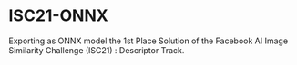# ISC21-ONNX
Exporting as ONNX model  the 1st Place Solution of the Facebook AI Image Similarity Challenge (ISC21) : Descriptor Track.

